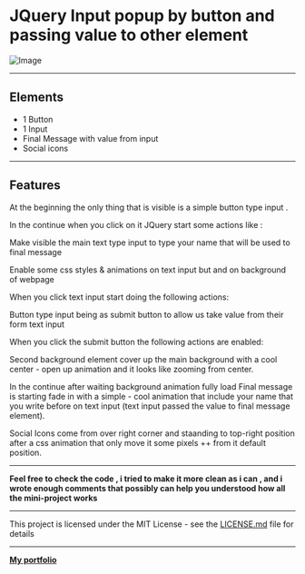 # JQuery Input popup by button and passing value to other element 

![Image](http://g.recordit.co/5kyCx2K1Sa.gif)

----

## Elements

* 1 Button
* 1 Input
* Final Message with value from input
* Social icons 

---

## Features

At the beginning the only thing that is visible is a simple button type input .

In the continue when you click on it JQuery start some actions like :

Make visible the main text type input to type your name that will be used to final message

Enable some css styles & animations on text input but and on background of webpage

When you click text input start doing the following actions:

Button type input being as submit button to allow us take value from their form text input 

When you click the submit button the following actions are enabled:

Second background element cover up the main background with a cool center - open up animation  and it looks like zooming from center.  

In the continue after waiting background animation fully load Final message is starting fade in  with a simple - cool animation that include your name that you write before on text input (text input passed the value to final message element).

Social Icons come from over right corner and staanding to top-right position after a css animation that only move it some pixels ++ from it default position.

---

**Feel free to check the code , i tried to make it more clean as i can , and i wrote enough comments that possibly can help you understood how all the mini-project works**

---

This project is licensed under the MIT License - see the [LICENSE.md](https://github.com/skino0/File-Uploader-Site-Html-Css-JQuery-Php/blob/master/license.md) file for details

---

[**My portfolio**](https://www.skino0.com)



